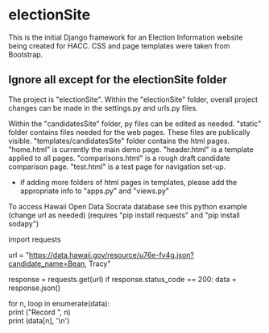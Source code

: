 # electionSite

This is the initial Django framework for an Election Information website being created for HACC. CSS and page templates were taken from Bootstrap.
<h2>Ignore all except for the electionSite folder</h2>

The project is "electionSite".
Within the "electionSite" folder, overall project changes can be made in the settings.py and urls.py files.

Within the "candidatesSite" folder, py files can be edited as needed.
"static" folder contains files needed for the web pages. These files are publically visible.
"templates/candidatesSite" folder contains the html pages. "home.html" is currently the main demo page. 
"header.html" is a template applied to all pages. "comparisons.html" is a rough draft candidate comparison page. "test.html" is a test page for navigation set-up.
* if adding more folders of html pages in templates, please add the appropriate info to "apps.py" and "views.py"

To access Hawaii Open Data Socrata database see this python example (change url as needed)
(requires "pip install requests" and "pip install sodapy")

import requests

url = "https://data.hawaii.gov/resource/u76e-fv4g.json?candidate_name=Bean, Tracy"

response = requests.get(url)
if response.status_code == 200:
    data = response.json()

for n, loop in enumerate(data):<br>
    print ("Record ", n)<br>
    print (data[n], '\n')

